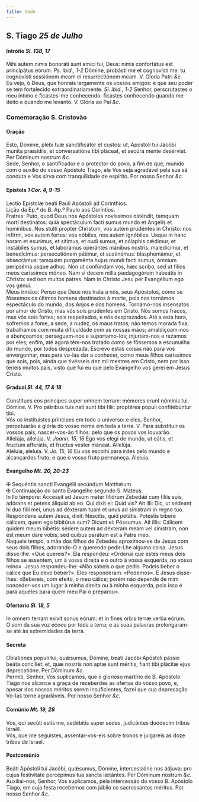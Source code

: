 ```yaml
---
title: todo
---
```

<h2 class="text-center">S. Tiago <em>25 de Julho</em></h2>

<h4 class="text-center">Intróito <em>Sl. 138, 17</em></h4>
<div class="container-fluid">
<div class="row">
<div class="dropcap text-justify">
Mihi autem nimis bonoráti sunt amíci tui, Deus: nimis confortátus est principátus eórum. <em>Ps. ibid., 1-2</em> Dómine, probásti me et cognovísti me: tu cognovísti sessiónem meam ei resurrectiónem meam.
V. Gloria Patri <em>&c.</em>
</div>
<div class="dropcap text-justify">
Eu vejo, ó Deus, que honrais largamente os vossos amigos: e que seu poder se tem fortalecido extraordinariamente. <em>Sl. ibid., 1-2</em> Senhor, perscrutastes o meu íntimo e ficastes-me conhecendo: ficastes conhecendo quando me deito e quando me levanto.
V. Glória ao Pai <em>&c.</em>
</div>
</div>
</div>

<h3 class="text-center">Comemoração S. Cristovão</h3>

<h4 class="text-center">Oração</h4>
<div class="container-fluid">
<div class="row">
<div class="dropcap text-justify">
Esto, Dómine, plebi tuæ sanctificátor et custos: ut, Apóstoli tui Jacóbi muníta præsídiis, et conversatióne tibi pláceat, et secúra mente desérviat. Per Dóminum nostrum <em>&c.</em>
</div>
<div class="dropcap text-justify">
Sede, Senhor, o santificador e o protector do povo, a fim de que, munido com o auxílio do vosso Apóstolo Tiago, ele Vos seja agradável pela sua sã conduta e Vos sirva com tranquilidade de espírito. Por nosso Senhor <em>&c.</em>
</div>
</div>
</div>

<h4 class="text-center">Epístola <em>1 Cor. 4, 9-15</em></h4>
<div class="container-fluid">
<div class="row">
<div class="text-justify">
Léctio Epístolæ beáti Pauli Apóstoli ad Corinthios.
</div>
<div class="text-justify">
Lição da Ep.ª do B. Ap.º Paulo aos Coríntios.
</div>
<div class="dropcap text-justify">
Fratres: Puto, quod Deus nos Apóstolos novíssimos osténdit, tamquam morti destinátos: quia spectáculum facti sumus mundo et Angelis et homínibus. Nos stulti propter Christum, vos autem prudéntes in Christo: nos infírmi, vos autem fortes: vos nóbiles, nos autem ignóbiles. Usque in hanc horam et esurímus, et sitímus, et nudi sumus, et cólaphis cǽdimur, et instábiles sumus, et laborámus operántes mánibus nostris: maledícimur, et benedícimus: persecutiónem pátimur, et sustinémus: blasphemámur, et obsecrámus: tamquam purgaménta hujus mundi facti sumus, ómnium peripséma usque adhuc. Non ut confúndam vos, hæc scribo, sed ut fílios meos caríssimos móneo. Nam si decem mília pædagogórum habeátis in Christo: sed non multos patres. Nam in Christo Jesu per Evangélium ego vos génui.
</div>
<div class="dropcap text-justify">
Meus irmãos: Penso que Deus nos trata a nós, seus Apóstolos, como se fôssemos os últimos homens destinados à morte, pois nos tornámos espectáculo do mundo, dos Anjos e dos homens. Tornámo-nos insensatos por amor de Cristo; mas vós sois prudentes em Cristo. Nós somos fracos, mas vós sois fortes; sois respeitados, e nós desprezados. Até a esta hora, sofremos a fome, a sede, a nudez, os maus tratos; não temos morada fixa; trabalhamos com muita dificuldade com as nossas mãos; amaldiçoam-nos e abençoamos; perseguem-nos e suportamo-los; injuriam-nos e rezamos por eles; enfim, até agora têm-nos tratado como se fôssemos a escumalha do mundo, por todos desprezada. Escrevo estas coisas não para vos envergonhar, mas para vo-las dar a conhecer, como meus filhos caríssimos que sois, pois, ainda que tivésseis dez mil mestres em Cristo, nem por isso teríeis muitos pais, visto que fui eu que pelo Evangelho vos gerei em Jesus Cristo.
</div>
</div>
</div>

<h4 class="text-center">Gradual <em>Sl. 44, 17 & 18</em></h4>
<div class="container-fluid">
<div class="row">
<div class="dropcap text-justify">
Constítues eos príncipes super omnem terram: mémores erunt nóminis tui, Dómine. V. Pro pátribus tuis nati sunt tibi fílii: proptérea pópuli confitebúntur tibi.
</div>
<div class="dropcap text-justify">
Vós os instituístes príncipes em todo o universo: e eles, Senhor, perpetuarão a glória do vosso nome em toda a terra. V. Para substituir os vossos pais, nascer-vos-ão filhos: pelo que os povos vos louvarão.
</div>
<div class="text-justify">
Allelúja, allelúja. V. <em>Joann. 15, 16</em> Ego vos elegi de mundo, ut eátis, et fructum afferátis, et fructus vester máneat. Allelúja.
</div>
<div class="text-justify">
Aleluia, aleluia. V. <em>Jo. 15, 16</em> Eu vos escolhi para irdes pelo mundo e alcançardes fruto; e que o vosso fruto permaneça. Aleluia.
</div>
</div>
</div>

<h4 class="text-center">Evangelho <em>Mt. 20, 20-23</em></h4>
<div class="container-fluid">
<div class="row">
<div class="text-justify">
<span class="text-danger">&#10016;</span> Sequéntia sancti Evangélii secúndum Matthǽum.
</div>
<div class="text-justify">
<span class="text-danger">&#10016;</span> Continuação do santo Evangelho segundo S. Mateus.
</div>
<div class="dropcap text-justify">
In llo témpore: Accessit ad Jesum mater filiórum Zebedǽi cum fíliis suis, adórans et petens áliquid ab eo. Qui dixit ei: Quid vis? Ait illi: Dic, ut sédeant hi duo fílii mei, unus ad déxteram tuam et unus ad sinístram in regno tuo. Respóndens autem Jesus, dixit: Néscitis, quid petátis. Potéstis bíbere cálicem, quem ego bibitúrus sum? Dicunt ei: Póssumus. Ait illis: Cálicem quidem meum bibétis: sédere autem ad déxteram meam vel sinístram, non est meum dare vobis, sed quibus parátum est a Patre meo.
</div>
<div class="dropcap text-justify">
Naquele tempo, a mãe dos filhos de Zebedeu aproximou-se de Jesus com seus dois filhos, adorando-O e querendo pedir-Lhe alguma coisa. Jesus disse-lhe: «Que quereis?». Ela respondeu: «Ordenai que estes meus dois filhos se assentem, um à vossa direita e o outro à vossa esquerda, no vosso reino». Jesus respondeu-lhe: «Não sabeis o que pedis. Podeis beber o cálice que Eu devo beber?». Eles responderam: «Podemos». E Jesus disse-lhes: «Bebereis, com efeito, o meu cálice; porém não depende de mim conceder-vos um lugar à minha direita ou à minha esquerda, pois isso é para aqueles para quem meu Pai o preparou».
</div>
</div>
</div>

<h4 class="text-center">Ofertório <em>Sl. 18, 5</em></h4>
<div class="container-fluid">
<div class="row">
<div class="dropcap text-justify">
In omnem terram exívit sonus eórum: et in fines orbis terræ verba eórum.
</div>
<div class="dropcap text-justify">
O som da sua voz ecoou por toda a terra; e as suas palavras prolongaram-se até às extremidades da terra.
</div>
</div>
</div>

<h4 class="text-center">Secreta</h4>
<div class="container-fluid">
<div class="row">
<div class="dropcap text-justify">
Oblatiónes pópuli tui, quǽsumus, Dómine, beáti Jacóbi Apóstoli pássio beáta concíliet: et, quæ nostris non aptæ sunt méritis, fiant tibi plácitæ ejus deprecatióne. Per Dóminum <em>&c.</em>
</div>
<div class="dropcap text-justify">
Permiti, Senhor, Vos suplicamos, que o glorioso martírio do B. Apóstolo Tiago nos alcance a graça de receberdes as ofertas do vosso povo, e, apesar dos nossos méritos serem insuficientes, fazei que sua deprecação Vo-las torne agradáveis. Por nosso Senhor <em>&c.</em>
</div>
</div>
</div>

<h4 class="text-center">Comúnio <em>Mt. 19, 28</em></h4>
<div class="container-fluid">
<div class="row">
<div class="dropcap text-justify">
Vos, qui secúti estis me, sedébitis super sedes, judicántes duódecim tribus Israël.
</div>
<div class="dropcap text-justify">
Vós, que me seguistes, assentar-vos-eis sobre tronos e julgareis as doze tribos de Israel.
</div>
</div>
</div>

<h4 class="text-center">Postcomúnio</h4>
<div class="container-fluid">
<div class="row">
<div class="dropcap text-justify">
Beáti Apóstoli tui Jacóbi, quǽsumus, Dómine, intercessióne nos ádjuva: pro cujus festivitáte percépimus tua sancta lætántes. Per Dóminum nostrum <em>&c.</em>
</div>
<div class="dropcap text-justify">
Auxiliai-nos, Senhor, Vos suplicamos, pela intercessão do vosso B. Apóstolo Tiago, em cuja festa recebemos com júbilo os sacrossantos méritos. Por nosso Senhor <em>&c.</em>
</div>
</div>
</div>
